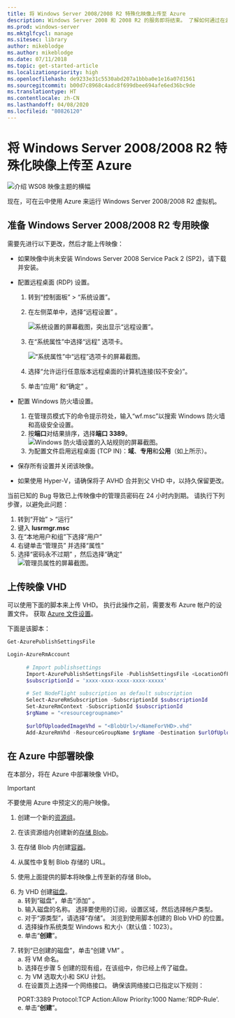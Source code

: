 ```yaml
---
title: 将 Windows Server 2008/2008 R2 特殊化映像上传至 Azure
description: Windows Server 2008 和 2008 R2 的服务即将结束。 了解如何通过在云中托管 Windows Server 来提升和迁移至 Azure。
ms.prod: windows-server
ms.mktglfcycl: manage
ms.sitesec: library
author: mikeblodge
ms.author: mikeblodge
ms.date: 07/11/2018
ms.topic: get-started-article
ms.localizationpriority: high
ms.openlocfilehash: de9233e31c5530abd207a1bbba0e1e16a07d1561
ms.sourcegitcommit: b00d7c8968c4adc8f699dbee694afe6ed36bc9de
ms.translationtype: HT
ms.contentlocale: zh-CN
ms.lasthandoff: 04/08/2020
ms.locfileid: "80826120"
---
```

# <a name="upload-a-windows-server-20082008-r2-specialized-image-to-azure"></a>将 Windows Server 2008/2008 R2 特殊化映像上传至 Azure 

![介绍 WS08 映像主题的横幅](media/WS08-image-banner-large.png)

现在，可在云中使用 Azure 来运行 Windows Server 2008/2008 R2 虚拟机。 

## <a name="prep-the-windows-server-20082008-r2-specialized-image"></a>准备 Windows Server 2008/2008 R2 专用映像
需要先进行以下更改，然后才能上传映像：

- 如果映像中尚未安装 Windows Server 2008 Service Pack 2 (SP2)，请下载并安装。

- 配置远程桌面 (RDP) 设置。
  1. 转到“控制面板”   >   “系统设置”。   
  2. 在左侧菜单中，选择“远程设置”  。

     ![系统设置的屏幕截图，突出显示“远程设置”。](media/1a_remote_settings.png)

  3. 在“系统属性”中选择“远程”  选项卡。   

     ![“系统属性”中“远程”选项卡的屏幕截图。](media/2c_sysprops.png)

  4. 选择“允许运行任意版本远程桌面的计算机连接(较不安全)”。   
  5. 单击“应用”  和“确定”  。
- 配置 Windows 防火墙设置。   
   1. 在管理员模式下的命令提示符处，输入“wf.msc”以搜索 Windows 防火墙和高级安全设置。    
   2. 按**端口**对结果排序，选择**端口 3389**。   
     ![Windows 防火墙设置的入站规则的屏幕截图。](media/3b_inboundrules.png)   
   3. 为配置文件启用远程桌面 (TCP IN)：**域**、**专用**和**公用**（如上所示）。

- 保存所有设置并关闭该映像。   
- 如果使用 Hyper-V，请确保将子 AVHD 合并到父 VHD 中，以持久保留更改。

当前已知的 Bug 导致已上传映像中的管理员密码在 24 小时内到期。 请执行下列步骤，以避免此问题： 

1. 转到“开始”   >   “运行”
2. 键入 **lusrmgr.msc**
3. 在“本地用户和组”下选择“用户” 
4. 右键单击“管理员”  并选择“属性” 
5. 选择“密码永不过期”  ，然后选择“确定”  
![管理员属性的屏幕截图。](media/6_adminprops.png)

## <a name="uploading-the-image-vhd"></a>上传映像 VHD
可以使用下面的脚本来上传 VHD。 执行此操作之前，需要发布 Azure 帐户的设置文件。 获取 [Azure 文件设置](https://azure.microsoft.com/downloads/)。

下面是该脚本：

```powershell
Get-AzurePublishSettingsFile 

Login-AzureRmAccount
 
      # Import publishsettings
      Import-AzurePublishSettingsFile -PublishSettingsFile <LocationOfPublishingFile>
      $subscriptionId = 'xxxx-xxxx-xxxx-xxxx-xxxxx'
 
      # Set NodeFlight subscription as default subscription
      Select-AzureRmSubscription -SubscriptionId $subscriptionId
      Set-AzureRmContext -SubscriptionId $subscriptionId
      $rgName = "<resourcegroupname>"
    
      $urlOfUploadedImageVhd = "<BlobUrl>/<NameForVHD>.vhd"
      Add-AzureRmVhd -ResourceGroupName $rgName -Destination $urlOfUploadedImageVhd -LocalFilePath "<FilePath>"  
```
## <a name="deploy-the-image-in-azure"></a>在 Azure 中部署映像
在本部分，将在 Azure 中部署映像 VHD。 

> [!IMPORTANT]
> 不要使用 Azure 中预定义的用户映像。

1.    创建一个新的[资源组](https://docs.microsoft.com/rest/api/resources/resourcegroups/createorupdate)。 
2.    在该资源组内创建新的[存储 Blob](https://docs.microsoft.com/rest/api/storageservices/put-blob)。
3.    在存储 Blob 内创建[容器](https://docs.microsoft.com/rest/api/storageservices/create-container)。
4.    从属性中复制 Blob 存储的 URL。
5.    使用上面提供的脚本将映像上传至新的存储 Blob。
6.    为 VHD 创建[磁盘](https://docs.microsoft.com/azure/virtual-machines/windows/prepare-for-upload-vhd-image)。   
     a.    转到“磁盘”，单击“添加”  。  
     b.    输入磁盘的名称。 选择要使用的订阅，设置区域，然后选择帐户类型。   
     c. 对于“源类型”，请选择“存储”。 浏览到使用脚本创建的 Blob VHD 的位置。  
     d. 选择操作系统类型 Windows 和大小（默认值：1023）。   
     e. 单击“**创建**”。   

7.    转到“已创建的磁盘”，单击“创建 VM”  。   
     a.    将 VM 命名。   
     b.    选择在步骤 5 创建的现有组，在该组中，你已经上传了磁盘。   
     c.    为 VM 选取大小和 SKU 计划。   
     d.    在设置页上选择一个网络接口。 确保该网络接口已指定以下规则：
 
        PORT:3389 Protocol:TCP Action:Allow Priority:1000 Name:'RDP-Rule'.   
     e.    单击“**创建**”。




